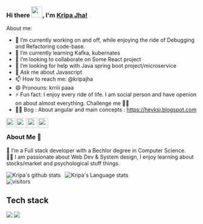 ### Hi there <img src="https://github.com/TheDudeThatCode/TheDudeThatCode/blob/master/Assets/Hi.gif" width="29px">, I'm [Kripa Jha!](https://www.linkedin.com/in/kripa-jha/)


About me:

- 🔭 I’m currently working on and off, while enjoying the ride of Debugging and Refactoring code-base.
- 🌱 I’m currently learning Kafka, kubernates
- 👯 I’m looking to collaborate on Some React project
- 🤔 I’m looking for help with Java spring boot project/microservice
- 💬 Ask me about Javascript
- 📫 How to reach me: @kripajha
- 😄 Pronouns: krriii paaa
- ⚡ Fun fact: I enjoy every ride of life. I am social person and have openion on about almost everything. Challenge me 🤘🏻
- ✍🏻 Bog : About angular and main concepts : https://heyksj.blogspot.com

<a href="https://www.linkedin.com/in/kripa-jha/">
  <img align="left" width="24px" src="https://cdn.jsdelivr.net/npm/simple-icons@v3/icons/linkedin.svg"  />
</a>
<a href="https://twitter.com/ksjha333">
  <img align="left" width="26px" src="https://cdn.jsdelivr.net/npm/simple-icons@v3/icons/twitter.svg" />
</a>
<a href="mailto:kripashankarjha9@gmail.com">
  <img align="left" width="26px" src="https://cdn.jsdelivr.net/npm/simple-icons@v3/icons/gmail.svg" />
</a>
<a href="https://kripa-jha.medium.com//">
  <img align="left" width="26px" src="https://cdn.jsdelivr.net/npm/simple-icons@v3/icons/medium.svg" />
</a>

<br />

### About Me 🚀
🌱 I’m a Full stack developer with a Bechlor degree in Computer Science. </br>
👨‍💻  I am passionate about Web Dev & System design, I enjoy learning about stocks/market and psychological stuff things. </br>

![Kripa's github stats](https://github-readme-stats.vercel.app/api?username=kripajhaa&show_icons=true&hide_border=true)&nbsp;&nbsp;
![Kripa's Language stats](https://github-readme-stats-eight-theta.vercel.app/api/top-langs/?username=kripajhaa&layout=compact&langs_count=8)
<br />
![visitors](https://visitor-badge.laobi.icu/badge?page_id=kripajhaa.kripajhaa)



## Tech stack

  <img src="https://img.shields.io/badge/JavaScript-F7DF1E?style=for-the-badge&logo=javascript&logoColor=black" /> <img src="https://img.shields.io/badge/Java-ED8B00?style=for-the-badge&logo=java&logoColor=blue" />

